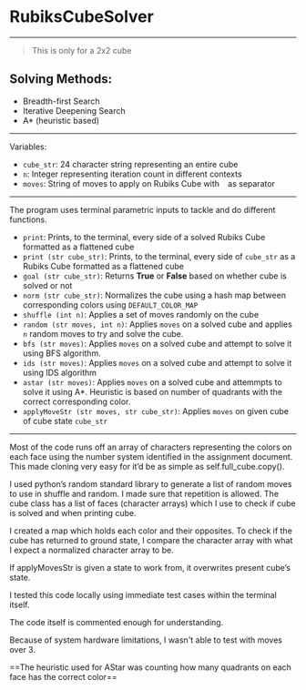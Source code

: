 # RubiksCubeSolver
---
> This is only for a 2x2 cube
## Solving Methods:
- Breadth-first Search
- Iterative Deepening Search 
- A* (heuristic based)
---
Variables: 
- `cube_str`: 24 character string representing an entire cube
- `n`: Integer representing iteration count in different contexts
- `moves`: String of moves to apply on Rubiks Cube with ` ` as separator
---
The program uses terminal parametric inputs to tackle and do different functions.
- `print`: Prints, to the terminal, every side of a solved Rubiks Cube formatted as a flattened cube
- `print (str cube_str)`: Prints, to the terminal, every side of `cube_str` as a Rubiks Cube formatted as a flattened cube
- `goal (str cube_str)`: Returns **True** or **False** based on whether cube is solved or not
- `norm (str cube_str)`: Normalizes the cube using a hash map between corresponding colors using `DEFAULT_COLOR_MAP`
- `shuffle (int n)`: Applies a set of moves randomly on the cube
- `random (str moves, int n)`: Applies `moves` on a solved cube and applies `n` random moves to try and solve the cube.
- `bfs (str moves)`:  Applies `moves` on a solved cube and attempt to solve it using BFS algorithm.
- `ids (str moves)`: Applies `moves` on a solved cube and attempt to solve it using IDS algorithm
- `astar (str moves)`: Applies `moves` on a solved cube and attemmpts to solve it using A*. Heuristic is based on number of quadrants with the correct corresponding color.
- `applyMoveStr (str moves, str cube_str)`: Applies `moves` on given cube of cube state `cube_str`
---
Most of the code runs off an array of characters representing the colors on each face using the number system identified in the assignment document. 
This made cloning very easy for it’d be as simple as self.full_cube.copy().

I used python’s random standard library to generate a list of random moves to use in shuffle and random. I made sure that repetition is allowed.
The cube class has a list of faces (character arrays) which I use to check if cube is solved and when printing cube.

I created a map which holds each color and their opposites.
To check if the cube has returned to ground state, I compare the character array with what I expect a normalized character array to be.

If applyMovesStr is given a state to work from, it overwrites present cube’s state.

I tested this code locally using immediate test cases within the terminal itself.

The code itself is commented enough for understanding.

Because of system hardware limitations, I wasn't able to test with moves over 3.

==The heuristic used for AStar was counting how many quadrants on each face has the correct color==
